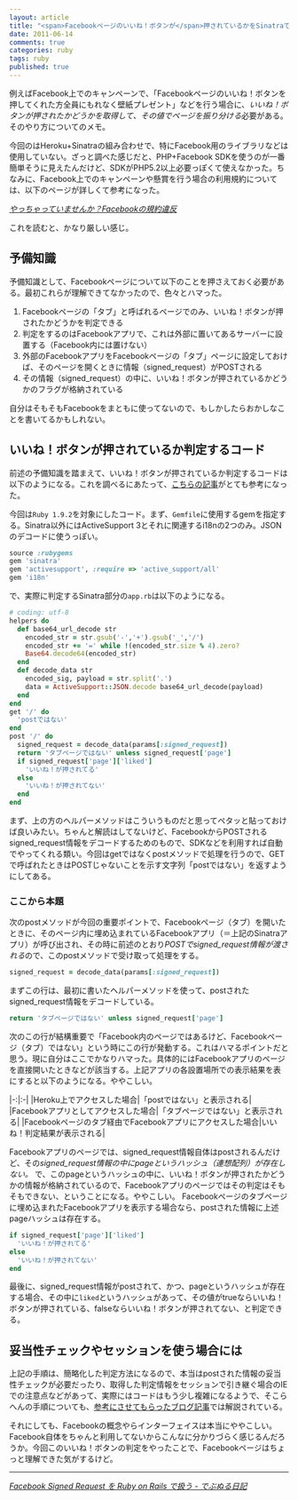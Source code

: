 ```yaml
---
layout: article
title: "<span>Facebookページのいいね！ボタンが</span>押されているかをSinatraで判定する"
date: 2011-06-14
comments: true
categories: ruby
tags: ruby
published: true
---
```


例えばFacebook上でのキャンペーンで、「Facebookページのいいね！ボタンを押してくれた方全員にもれなく壁紙プレゼント」などを行う場合に、*いいね！ボタンが押されたかどうかを取得して、その値でページを振り分ける*必要がある。そのやり方についてのメモ。

今回のはHeroku+Sinatraの組み合わせで、特にFacebook用のライブラリなどは使用していない。ざっと調べた感じだと、PHP+Facebook SDKを使うのが一番簡単そうに見えたんだけど、SDKがPHP5.2以上必要っぽくて使えなかった。ちなみに、Facebook上でのキャンペーンや懸賞を行う場合の利用規約については、以下のページが詳しくて参考になった。

<cite>[やっちゃっていませんか？Facebookの規約違反](http://socialmediaexperience.jp/3825)</cite>

これを読むと、かなり厳しい感じ。

<!-- READMORE -->


## 予備知識

予備知識として、Facebookページについて以下のことを押さえておく必要がある。最初これらが理解できてなかったので、色々とハマった。

1. Facebookページの「タブ」と呼ばれるページでのみ、いいね！ボタンが押されたかどうかを判定できる
2. 判定をするのはFacebookアプリで、これは外部に置いてあるサーバーに設置する（Facebook内には置けない）
3. 外部のFacebookアプリをFacebookページの「タブ」ページに設定しておけば、そのページを開くときに情報（signed_request）がPOSTされる
4. その情報（signed_request）の中に、いいね！ボタンが押されているかどうかのフラグが格納されている

自分はそもそもFacebookをまともに使ってないので、もしかしたらおかしなことを書いてるかもしれない。


## いいね！ボタンが押されているか判定するコード

前述の予備知識を踏まえて、いいね！ボタンが押されているか判定するコードは以下のようになる。これを調べるにあたって、[こちらの記事](http://d.hatena.ne.jp/aquarla/20110517/1305608668)がとても参考になった。

今回は`Ruby 1.9.2`を対象にしたコード。まず、`Gemfile`に使用するgemを指定する。Sinatra以外にはActiveSupport 3とそれに関連するi18nの2つのみ。JSONのデコードに使うっぽい。

~~~ ruby
source :rubygems
gem 'sinatra'
gem 'activesupport', :require => 'active_support/all'
gem 'i18n'
~~~

で、実際に判定するSinatra部分の`app.rb`は以下のようになる。

~~~ ruby
# coding: utf-8
helpers do
  def base64_url_decode str
    encoded_str = str.gsub('-','+').gsub('_','/')
    encoded_str += '=' while !(encoded_str.size % 4).zero?
    Base64.decode64(encoded_str)
  end
  def decode_data str
    encoded_sig, payload = str.split('.')
    data = ActiveSupport::JSON.decode base64_url_decode(payload)
  end
end
get '/' do
  'postではない'
end
post '/' do
  signed_request = decode_data(params[:signed_request])
  return 'タブページではない' unless signed_request['page']
  if signed_request['page']['liked']
    'いいね！が押されてる'
  else
    'いいね！が押されてない'
  end
end
~~~

まず、上の方のヘルパーメソッドはこういうものだと思ってペタッと貼っておけば良いみたい。ちゃんと解読はしてないけど、FacebookからPOSTされるsigned_request情報をデコードするためのもので、SDKなどを利用すれば自動でやってくれる類い。今回はgetではなくpostメソッドで処理を行うので、GETで呼ばれたときはPOSTじゃないことを示す文字列「postではない」を返すようにしてある。


### ここから本題

次のpostメソッドが今回の重要ポイントで、Facebookページ（タブ）を開いたときに、そのページ内に埋め込まれているFacebookアプリ（＝上記のSinatraアプリ）が呼び出され、その時に前述のとおり*POSTでsigned_request情報が渡される*ので、このpostメソッドで受け取って処理をする。

~~~ ruby
signed_request = decode_data(params[:signed_request])
~~~

まずこの行は、最初に書いたヘルパーメソッドを使って、postされたsigned_request情報をデコードしている。

~~~ ruby
return 'タブページではない' unless signed_request['page']
~~~

次のこの行が結構重要で「Facebook内のページではあるけど、Facebookページ（タブ）ではない」という時にこの行が発動する。これはハマるポイントだと思う。現に自分はここでかなりハマった。具体的にはFacebookアプリのページを直接開いたときなどが該当する。上記アプリの各設置場所での表示結果を表にすると以下のようになる。ややこしい。

|-:|:-|
|Heroku上でアクセスした場合|「postではない」と表示される|
|Facebookアプリとしてアクセスした場合|「タブページではない」と表示される|
|Facebookページのタブ経由でFacebookアプリにアクセスした場合|いいね！判定結果が表示される|

Facebookアプリのページでは、signed_request情報自体はpostされるんだけど、その*signed_request情報の中にpageというハッシュ（連想配列）が存在しない。* で、このpageというハッシュの中に、いいね！ボタンが押されたかどうかの情報が格納されているので、Facebookアプリのページではその判定はそもそもできない、ということになる。ややこしい。
Facebookページのタブページに埋め込まれたFacebookアプリを表示する場合なら、postされた情報に上述pageハッシュは存在する。

~~~ ruby
if signed_request['page']['liked']
  'いいね！が押されてる'
else
  'いいね！が押されてない'
end
~~~

最後に、signed_request情報がpostされて、かつ、pageというハッシュが存在する場合、その中に`liked`というハッシュがあって、その値がtrueならいいね！ボタンが押されている、falseならいいね！ボタンが押されてない、と判定できる。


## 妥当性チェックやセッションを使う場合には

上記の手順は、簡略化した判定方法になるので、本当はpostされた情報の妥当性チェックが必要だったり、取得した判定情報をセッションで引き継ぐ場合のIEでの注意点などがあって、実際にはコードはもう少し複雑になるようで、そこらへんの手順についても、[参考にさせてもらったブログ記事](http://d.hatena.ne.jp/aquarla/20110517/1305608668)では解説されている。

それにしても、Facebookの概念やらインターフェイスは本当にややこしい。Facebook自体をちゃんと利用してないからこんなに分かりづらく感じるんだろうか。今回このいいね！ボタンの判定をやったことで、Facebookページはちょっと理解できた気がするけど。

* * *

<cite>[Facebook Signed Request を Ruby on Rails で扱う - でぶぬる日記](http://d.hatena.ne.jp/aquarla/20110517/1305608668)</cite>
